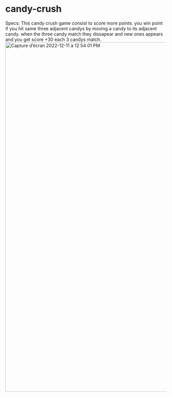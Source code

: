 # candy-crush
Specs:
This candy crush game consist to score more points. you win point if you hit same three adjacent candys by moving a candy to its adjacent candy.
when the three candy match they dissapear and new ones appears and you get score +30 each 3 candys match.
<img width="1092" alt="Capture d’écran 2022-12-11 à 12 54 01 PM" src="https://user-images.githubusercontent.com/76880198/206902077-86cb2a3d-4f81-4d7b-87ba-588c63b90e43.png">

